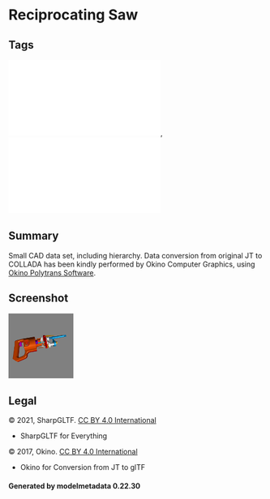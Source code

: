 # Reciprocating Saw

## Tags

![core](../../Models-core.md), ![testing](../../Models-testing.md)

## Summary

Small CAD data set, including hierarchy. Data conversion from original JT to COLLADA has been kindly performed by Okino Computer Graphics, using [Okino Polytrans Software](http://www.okino.com/conv/conv.htm).

## Screenshot

![screenshot](screenshot/screenshot.png)

## Legal

&copy; 2021, SharpGLTF. [CC BY 4.0 International](https://creativecommons.org/licenses/by/4.0/legalcode)

 - SharpGLTF for Everything

&copy; 2017, Okino. [CC BY 4.0 International](https://creativecommons.org/licenses/by/4.0/legalcode)

 - Okino for Conversion from JT to glTF

#### Generated by modelmetadata 0.22.30